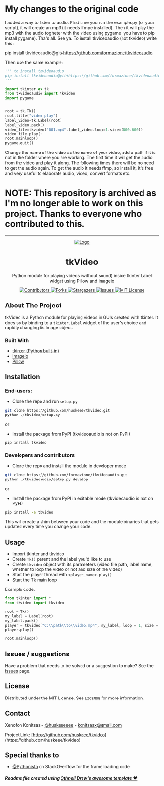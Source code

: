 <h1>My changes to the original code</h1>

I added a way to listen to audio.
First time you run the example.py (or your script), it will create an mp3 (it needs ffmpe installed).
Then it will play the mp3 with the audio togheter with the video using pygame (you have to pip install pygame).
Tha's all. See ya.
To install tkvideoaudio (not tkvideo) write this:

pip install tkvideoaudio@git+https://github.com/formazione/tkvideoaudio

Then use the same example:
```py
''' to install tkvideoaudio 
pip install tkvideoaudio@git+https://github.com/formazione/tkvideoaudio
'''

import tkinter as tk
from tkvideoaudio import tkvideo
import pygame


root = tk.Tk()
root.title("video play")
label_video=tk.Label(root)
label_video.pack()
video_file=tkvideo("001.mp4",label_video,loop=1,size=(800,600))
video_file.play()
root.mainloop()
pygame.quit()
```

Change the name of the video as the name of your video, add a path if it is not in the folder
where you are working. The first time it will get the audio from the video and play it along.
The following times there will be no need to get the audio again. To get the audio it needs
ffmp, so install it, it's free and very useful to elaborate audio, video, convert formats etc.


<h1><strong>NOTE: This repository is archived as I'm no longer able to work on this project. Thanks to everyone who contributed to this.</strong></h1>
<hr></hr>
<p align="center">
  <a href="https://github.com/huskeee/tkvideo">
    <img src="https://raw.githubusercontent.com/huskeee/tkvideo/master/images/logo.png" alt="Logo" >
  </a>

  <h1 align="center">tkVideo</h1>

  <p align="center">
    Python module for playing videos (without sound) inside tkinter Label widget using Pillow and imageio
    <br />

</p>

<p align = center>
	<a href="https://github.com/huskeee/tkvideo/graphs/contributors">
		<img src="https://img.shields.io/github/contributors/huskeee/tkvideo.svg?style=flat-square" alt="Contributors" />
	</a>
	<a href="https://github.com/huskeee/tkvideo/network/members">
		<img src="https://img.shields.io/github/forks/huskeee/tkvideo.svg?style=flat-square" alt="Forks" />
	</a>
	<a href="https://github.com/huskeee/tkvideo/stargazers">
		<img src="https://img.shields.io/github/stars/huskeee/tkvideo.svg?style=flat-squarem/huskeee/tkvideo/network/members" alt="Stargazers" />
	</a>
	<a href="https://github.com/huskeee/tkvideo/issues">
		<img src="https://img.shields.io/github/issues/huskeee/tkvideo.svg?style=flat-square" alt="Issues" />
	</a>
	<a href="https://github.com/huskeee/tkvideo/blob/master/LICENSE">
		<img src="https://img.shields.io/github/license/huskeee/tkvideo.svg?style=flat-square" alt="MIT License" />
	</a>
</p>





<!-- ABOUT THE PROJECT -->
## About The Project

tkVideo is a Python module for playing videos in GUIs created with tkinter. It does so by binding to a `tkinter.Label` widget of the user's choice and rapidly changing its image object.


### Built With

* [tkinter (Python built-in)](https://docs.python.org/3/library/tkinter.html)
* [imageio](https://imageio.github.io)
* [Pillow](https://pypi.org/project/Pillow/)


## Installation

### End-users:

 * Clone the repo and run `setup.py`
```sh
git clone https://github.com/huskeee/tkvideo.git
python ./tkvideo/setup.py
```
or
 * Install the package from PyPI (tkvideoaudio is not on PyPI)
```sh
pip install tkvideo
```

### Developers and contributors
 * Clone the repo and install the module in developer mode
```sh
git clone https://github.com/formazione/tkvideoaudio.git
python ./tkvideoaudio/setup.py develop
```
or
 * Install the package from PyPI in editable mode (tkvideoaudio is not on PyPI)
```sh
pip install -e tkvideo
```

This will create a shim between your code and the module binaries that gets updated every time you change your code.


<!-- USAGE EXAMPLES -->
## Usage

* Import tkinter and tkvideo
* Create `Tk()` parent and the label you'd like to use
* Create `tkvideo` object with its parameters (video file path, label name, whether to loop the video or not and size of the video)
* Start the player thread with `<player_name>.play()`
* Start the Tk main loop

Example code:
```py
from tkinter import *
from tkvideo import tkvideo

root = Tk()
my_label = Label(root)
my_label.pack()
player = tkvideo("C:\\path\\to\\video.mp4", my_label, loop = 1, size = (1280,720))
player.play()

root.mainloop()
```

## Issues / suggestions

Have a problem that needs to be solved or a suggestion to make? See the [issues](https://github.com/huskeee/tkvideo/issues) page.


## License

Distributed under the MIT License. See `LICENSE` for more information.



## Contact

Xenofon Konitsas - [@huskeeeeee](https://twitter.com/huskeeeeee) - konitsasx@gmail.com

Project Link: [https://github.com/huskeee/tkvideo](https://github.com/huskeee/tkvideo)


## Special thanks to

* [@Pythonista](https://stackoverflow.com/users/5230901/pythonista) on StackOverflow for the frame loading code





##### Readme file created using [Othneil Drew's awesome template ♥](https://github.com/othneildrew/Best-README-Template)
